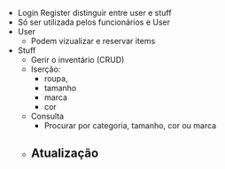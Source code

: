 - Login Register distinguir entre user e stuff
- Só ser utilizada pelos funcionários e User
- User
  - Podem vizualizar e reservar items
- Stuff
  - Gerir o inventário (CRUD)
  - Iserção:
    -  roupa,
    -  tamanho
    -  marca
    -  cor
  - Consulta
    - Procurar por categoria, tamanho, cor ou marca
  - Atualização
    - 